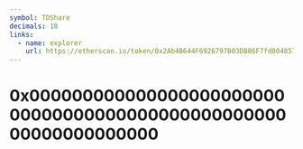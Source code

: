 ```yaml
---
symbol: TDShare
decimals: 18
links:
  - name: explorer
    url: https://etherscan.io/token/0x2Ab4B644F6926797B03DB86F7fd004857A6cDB17
---
```


# 0x0000000000000000000000000000000000000000000000000000000000000000
